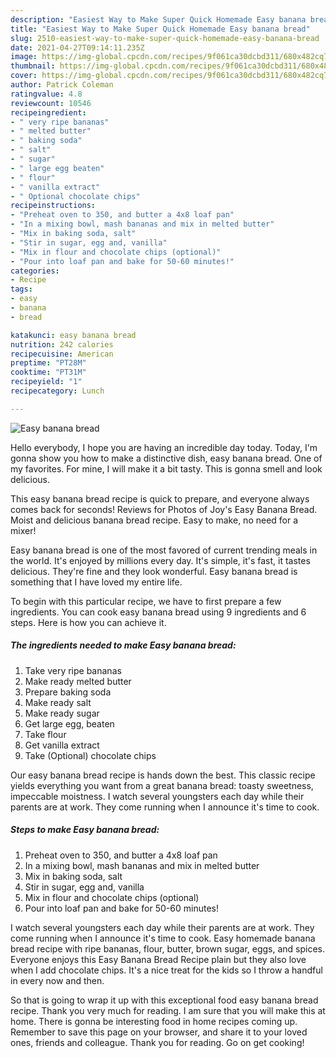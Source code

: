 ```yaml
---
description: "Easiest Way to Make Super Quick Homemade Easy banana bread"
title: "Easiest Way to Make Super Quick Homemade Easy banana bread"
slug: 2510-easiest-way-to-make-super-quick-homemade-easy-banana-bread
date: 2021-04-27T09:14:11.235Z
image: https://img-global.cpcdn.com/recipes/9f061ca30dcbd311/680x482cq70/easy-banana-bread-recipe-main-photo.jpg
thumbnail: https://img-global.cpcdn.com/recipes/9f061ca30dcbd311/680x482cq70/easy-banana-bread-recipe-main-photo.jpg
cover: https://img-global.cpcdn.com/recipes/9f061ca30dcbd311/680x482cq70/easy-banana-bread-recipe-main-photo.jpg
author: Patrick Coleman
ratingvalue: 4.8
reviewcount: 10546
recipeingredient:
- " very ripe bananas"
- " melted butter"
- " baking soda"
- " salt"
- " sugar"
- " large egg beaten"
- " flour"
- " vanilla extract"
- " Optional chocolate chips"
recipeinstructions:
- "Preheat oven to 350, and butter a 4x8 loaf pan"
- "In a mixing bowl, mash bananas and mix in melted butter"
- "Mix in baking soda, salt"
- "Stir in sugar, egg and, vanilla"
- "Mix in flour and chocolate chips (optional)"
- "Pour into loaf pan and bake for 50-60 minutes!"
categories:
- Recipe
tags:
- easy
- banana
- bread

katakunci: easy banana bread 
nutrition: 242 calories
recipecuisine: American
preptime: "PT28M"
cooktime: "PT31M"
recipeyield: "1"
recipecategory: Lunch

---
```



![Easy banana bread](https://img-global.cpcdn.com/recipes/9f061ca30dcbd311/680x482cq70/easy-banana-bread-recipe-main-photo.jpg)

Hello everybody, I hope you are having an incredible day today. Today, I'm gonna show you how to make a distinctive dish, easy banana bread. One of my favorites. For mine, I will make it a bit tasty. This is gonna smell and look delicious.

This easy banana bread recipe is quick to prepare, and everyone always comes back for seconds! Reviews for Photos of Joy&#39;s Easy Banana Bread. Moist and delicious banana bread recipe. Easy to make, no need for a mixer!

Easy banana bread is one of the most favored of current trending meals in the world. It's enjoyed by millions every day. It's simple, it's fast, it tastes delicious. They're fine and they look wonderful. Easy banana bread is something that I have loved my entire life.


To begin with this particular recipe, we have to first prepare a few ingredients. You can cook easy banana bread using 9 ingredients and 6 steps. Here is how you can achieve it.

<!--inarticleads1-->

##### The ingredients needed to make Easy banana bread:

1. Take  very ripe bananas
1. Make ready  melted butter
1. Prepare  baking soda
1. Make ready  salt
1. Make ready  sugar
1. Get  large egg, beaten
1. Take  flour
1. Get  vanilla extract
1. Take  (Optional) chocolate chips


Our easy banana bread recipe is hands down the best. This classic recipe yields everything you want from a great banana bread: toasty sweetness, impeccable moistness. I watch several youngsters each day while their parents are at work. They come running when I announce it&#39;s time to cook. 

<!--inarticleads2-->

##### Steps to make Easy banana bread:

1. Preheat oven to 350, and butter a 4x8 loaf pan
1. In a mixing bowl, mash bananas and mix in melted butter
1. Mix in baking soda, salt
1. Stir in sugar, egg and, vanilla
1. Mix in flour and chocolate chips (optional)
1. Pour into loaf pan and bake for 50-60 minutes!


I watch several youngsters each day while their parents are at work. They come running when I announce it&#39;s time to cook. Easy homemade banana bread recipe with ripe bananas, flour, butter, brown sugar, eggs, and spices. Everyone enjoys this Easy Banana Bread Recipe plain but they also love when I add chocolate chips. It&#39;s a nice treat for the kids so I throw a handful in every now and then. 

So that is going to wrap it up with this exceptional food easy banana bread recipe. Thank you very much for reading. I am sure that you will make this at home. There is gonna be interesting food in home recipes coming up. Remember to save this page on your browser, and share it to your loved ones, friends and colleague. Thank you for reading. Go on get cooking!
